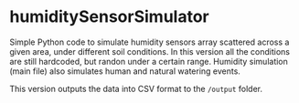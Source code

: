 # humiditySensorSimulator
Simple Python code to simulate humidity sensors array scattered across a given area, under different soil conditions. In this version all the conditions are still hardcoded, but randon under a certain range. Humidity simulation (main file) also simulates human and natural watering events.

This version outputs the data into CSV format to the `/output` folder.

